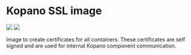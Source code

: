 # Kopano SSL image

[![](https://images.microbadger.com/badges/image/zokradonh/kopano_ssl.svg)](https://microbadger.com/images/zokradonh/kopano_ssl "Microbadger size/labels") [![](https://images.microbadger.com/badges/version/zokradonh/kopano_ssl.svg)](https://microbadger.com/images/zokradonh/kopano_ssl "Microbadger version")

Image to create certificates for all containers. These certificates are self signed and are used for internal Kopano component communication.
